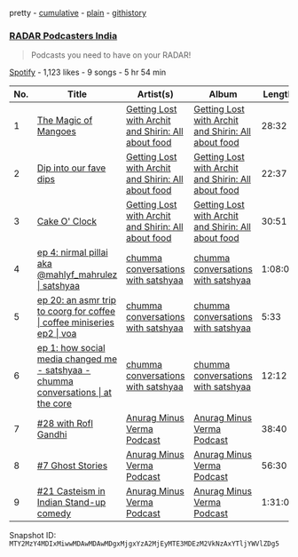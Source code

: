 pretty - [cumulative](/playlists/cumulative/37i9dQZF1DWY15miU785iI.md) - [plain](/playlists/plain/37i9dQZF1DWY15miU785iI) - [githistory](https://github.githistory.xyz/mackorone/spotify-playlist-archive/blob/main/playlists/plain/37i9dQZF1DWY15miU785iI)

### [RADAR Podcasters India](https://open.spotify.com/playlist/37i9dQZF1DWY15miU785iI)

> Podcasts you need to have on your RADAR!

[Spotify](https://open.spotify.com/user/spotify) - 1,123 likes - 9 songs - 5 hr 54 min

| No. | Title | Artist(s) | Album | Length |
|---|---|---|---|---|
| 1 | [The Magic of Mangoes](https://open.spotify.com/episode/0P61u9xfCQS20vGP8jMp97) | [Getting Lost with Archit and Shirin: All about food](https://open.spotify.com/show/141wnUHOHSg4kFPcbgt5S1) | [Getting Lost with Archit and Shirin: All about food](https://open.spotify.com/show/141wnUHOHSg4kFPcbgt5S1) | 28:32 |
| 2 | [Dip into our fave dips](https://open.spotify.com/episode/1CUidrdwpWE5yXpKe94UMr) | [Getting Lost with Archit and Shirin: All about food](https://open.spotify.com/show/141wnUHOHSg4kFPcbgt5S1) | [Getting Lost with Archit and Shirin: All about food](https://open.spotify.com/show/141wnUHOHSg4kFPcbgt5S1) | 22:37 |
| 3 | [Cake O' Clock](https://open.spotify.com/episode/3DlWQN3ycmvT6DV7W87ExY) | [Getting Lost with Archit and Shirin: All about food](https://open.spotify.com/show/141wnUHOHSg4kFPcbgt5S1) | [Getting Lost with Archit and Shirin: All about food](https://open.spotify.com/show/141wnUHOHSg4kFPcbgt5S1) | 30:51 |
| 4 | [ep 4: nirmal pillai aka @mahlyf\_mahrulez \| satshyaa](https://open.spotify.com/episode/4UFlemctNoIXYaNtTHDIYM) | [chumma conversations with satshyaa](https://open.spotify.com/show/0CLCDN1PQt0QZU3ZtffaO2) | [chumma conversations with satshyaa](https://open.spotify.com/show/0CLCDN1PQt0QZU3ZtffaO2) | 1:08:04 |
| 5 | [ep 20: an asmr trip to coorg for coffee \| coffee miniseries ep2 \| voa ](https://open.spotify.com/episode/7y7t8usb1eVYLkAwjzbtCN) | [chumma conversations with satshyaa](https://open.spotify.com/show/0CLCDN1PQt0QZU3ZtffaO2) | [chumma conversations with satshyaa](https://open.spotify.com/show/0CLCDN1PQt0QZU3ZtffaO2) | 5:33 |
| 6 | [ep 1: how social media changed me \- satshyaa \- chumma conversations \| at the core](https://open.spotify.com/episode/0cF1LhTkO9J78Y8UqUvA6Q) | [chumma conversations with satshyaa](https://open.spotify.com/show/0CLCDN1PQt0QZU3ZtffaO2) | [chumma conversations with satshyaa](https://open.spotify.com/show/0CLCDN1PQt0QZU3ZtffaO2) | 12:12 |
| 7 | [\#28 with Rofl Gandhi ](https://open.spotify.com/episode/7yxyZGnpj99aHiHuCXbkcN) | [Anurag Minus Verma Podcast ](https://open.spotify.com/show/19bjmIcW7eNKccki8LwO2r) | [Anurag Minus Verma Podcast ](https://open.spotify.com/show/19bjmIcW7eNKccki8LwO2r) | 38:40 |
| 8 | [\#7 Ghost Stories](https://open.spotify.com/episode/6nB4ne6od0Lm1u16Zz6O5r) | [Anurag Minus Verma Podcast ](https://open.spotify.com/show/19bjmIcW7eNKccki8LwO2r) | [Anurag Minus Verma Podcast ](https://open.spotify.com/show/19bjmIcW7eNKccki8LwO2r) | 56:30 |
| 9 | [\#21 Casteism in Indian Stand\-up comedy](https://open.spotify.com/episode/2Hd3NssmftoTO25SmP50Qk) | [Anurag Minus Verma Podcast ](https://open.spotify.com/show/19bjmIcW7eNKccki8LwO2r) | [Anurag Minus Verma Podcast ](https://open.spotify.com/show/19bjmIcW7eNKccki8LwO2r) | 1:31:02 |

Snapshot ID: `MTY2MzY4MDIxMiwwMDAwMDAwMDgxMjgxYzA2MjEyMTE3MDEzM2VkNzAxYTljYWVlZDg5`

